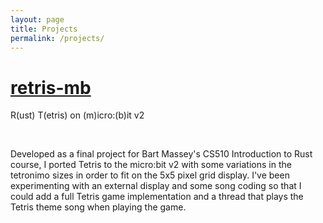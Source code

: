 ```yaml
---
layout: page
title: Projects
permalink: /projects/
---
```


# [retris-mb](https://github.com/gatlinnewhouse/retris-mb)

R(ust) T(etris) on (m)icro:(b)it v2

&nbsp;

Developed as a final project for Bart Massey's CS510 Introduction to Rust course, I
ported Tetris to the micro:bit v2 with some variations in the tetronimo sizes in
order to fit on the 5x5 pixel grid display. I've been experimenting with an external
display and some song coding so that I could add a full Tetris game implementation
and a thread that plays the Tetris theme song when playing the game.
